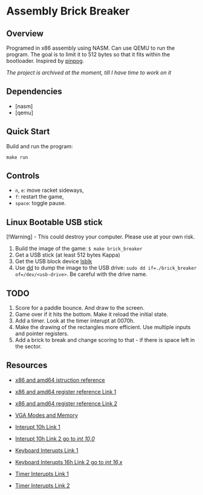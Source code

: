 # Assembly Brick Breaker

## Overview

Programed in x86 assembly using NASM. Can use QEMU to run the program. The goal is to limit it to 512 bytes so that it fits within the bootloader. Inspired by [pinpog](https://github.com/tsoding/pinpog.git).

*The project is archived at the moment, till I have time to work on it*

## Dependencies

- [nasm]
- [qemu]

## Quick Start

Build and run the program:
```console
make run
```

## Controls

- `n`, `e`: move racket sideways,
- `f`: restart the game,
- `space`: toggle pause.

## Linux Bootable USB stick

[!Warning] - This could destroy your computer. Please use at your own risk.

1. Build the image of the game: `$ make brick_breaker`
2. Get a USB stick (at least 512 bytes Kappa)
4. Get the USB block device [lsblk](https://linux.die.net/man/8/lsblk)
5. Use [dd](https://linux.die.net/man/1/dd) to dump the image to the USB drive: `sudo dd if=./brick_breaker of=/dev/<usb-drive>`. Be careful with the drive name.

## TODO

1. Score for a paddle bounce. And draw to the screen.
2. Game over if it hits the bottom. Make it reload the initial state.
3. Add a timer. Look at the timer interupt at 0070h.
4. Make the drawing of the rectangles more efficient. Use multiple inputs and pointer registers.
5. Add a brick to break and change scoring to that - if there is space left in the sector.

## Resources

- [x86 and amd64 istruction reference](https://www.felixcloutier.com/x86/index.html)
- [x86 and amd64 register reference Link 1](https://www.eecg.utoronto.ca/~amza/www.mindsec.com/files/x86regs.html)
- [x86 and amd64 register reference Link 2](https://en.wikibooks.org/wiki/X86_Assembly/X86_Architecture)


- [VGA Modes and Memory](https://wiki.osdev.org/Drawing_In_a_Linear_Framebuffer)
- [Interupt 10h Link 1](http://www.ctyme.com/intr/int-10.htm)
- [Interupt 10h Link 2 go to *int 10,0*](https://stanislavs.org/helppc/int_10.html)


- [Keyboard Interupts Link 1](http://www.ctyme.com/intr/int-16.htm)
- [Keyboard Interupts 16h Link 2 go to *int 16,x*](https://stanislavs.org/helppc/int_16.html)


- [Timer Interupts Link 1](http://www.ctyme.com/intr/rb-2703.htm)
- [Timer Interupts Link 2](https://stanislavs.org/helppc/int_21.html)


